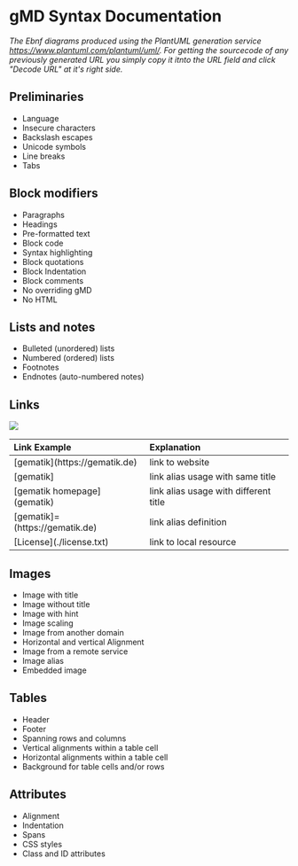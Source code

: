 # gMD Syntax Documentation

_The Ebnf diagrams produced using the PlantUML generation service https://www.plantuml.com/plantuml/uml/. 
For getting the sourcecode of any previously generated URL you simply copy it itnto the URL field 
and click "Decode URL" at it's right side._

## Preliminaries

- Language
- Insecure characters
- Backslash escapes
- Unicode symbols
- Line breaks
- Tabs

## Block modifiers

- Paragraphs
- Headings
- Pre-formatted text
- Block code
- Syntax highlighting
- Block quotations
- Block Indentation
- Block comments
- No overriding gMD 
- No HTML

## Lists and notes

- Bulleted (unordered) lists
- Numbered (ordered) lists
- Footnotes
- Endnotes (auto-numbered notes)

## Links 

![](http://www.plantuml.com/plantuml/svg/POzBQiGm343tEONGnXzoWn982orqamlOfZYnGWr6AR52MvZ3ZnDcDoijtfCU6gl4NMZcjNj_cpvW07JOWsGffEqh_uFGd_IUvqD0EGMH4wYWF5DTuWybaCqpUeSNGH_GcXumj2CE70wexIUdl4IXwZcM7Dj8j6REaZUs9ZHRDriVUxbT_EjHduXIXQULbYwLVhzf9slEba48Bz2DnEbyv0u0)

| Link Example                         | Explanation                           |
|:-------------------------------------|:--------------------------------------|
| \[gematik\](https[]()://gematik.de)  | link to website                       |
| \[gematik\]                          | link alias usage with same title      |
| \[gematik homepage\](gematik)        | link alias usage with different title |  
| \[gematik\]=(https[]()://gematik.de) | link alias definition                 | 
| \[License](./license.txt)            | link to local resource                |

## Images

- Image with title
- Image without title
- Image with hint
- Image scaling
- Image from another domain
- Horizontal and vertical Alignment
- Image from a remote service
- Image alias
- Embedded image

## Tables

- Header
- Footer
- Spanning rows and columns
- Vertical alignments within a table cell
- Horizontal alignments within a table cell
- Background for table cells and/or rows 

## Attributes

- Alignment
- Indentation
- Spans
- CSS styles
- Class and ID attributes
   






